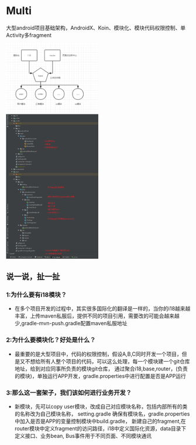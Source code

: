 # Multi
大型android项目基础架构，AndroidX、Koin、模块化、模块代码权限控制、单Activity多fragment


<img src="screenshots/liucheng.jpg" width = "50%"/> <img src="screenshots/shuoming.jpg" width = "50%"/>

## 说一说，扯一扯
###  1:为什么要有i18模块？
* 在多个项目开发的过程中，其实很多国际化的翻译是一样的，当你的i18越来越丰富，上传maven私服后，提供不同的项目引用，需要改的可能会越来越少,gradle-mvn-push.gradle配置maven私服地址
###  2:为什么要模块化？好处是什么？
* 最重要的是大型项目中，代码的权限控制，假设A,B,C同时开发一个项目，但是又不想给所有人整个项目的代码，可以这么处理，每一个模块建一个git仓库地址，给到对应同事所负责的模块git仓库，
通过聚合i18,base,router，(负责的模块)，单独运行APP开发，gradle.properties中进行配置是否是APP运行
###  3:那么这一套架子，我们该如何进行业务开发？
* 新模块，先可以copy user模块，改成自己对应模块名称，包括内部所有的类的名称改为自己模块名称，
setting.gradle 确保有模块名，gradle.properties中加入是否是APP的变量控制模块中build.gradle，
新建自己的fragment,在router模块中定义fragment的访问路径，i18中定义国际化资源，data目录下定义接口、业务bean,
Bus事件用于不同页面、不同模块通讯



